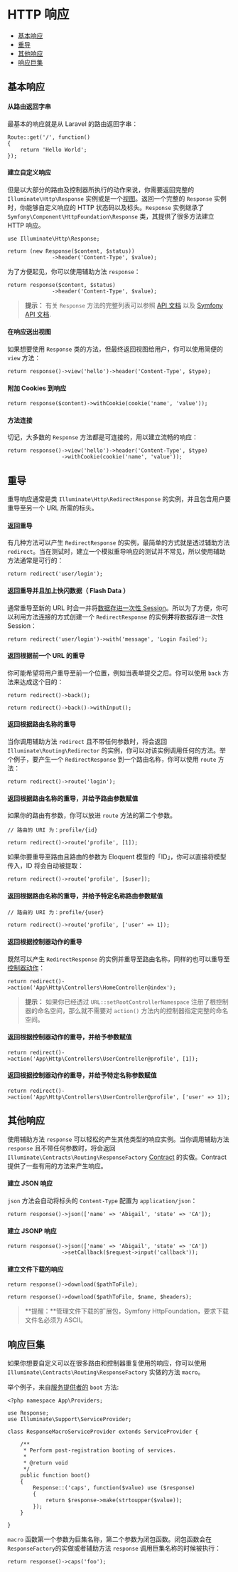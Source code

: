 # HTTP 响应

- [基本响应](#basic-responses)
- [重导](#redirects)
- [其他响应](#other-responses)
- [响应巨集](#response-macros)

<a name="basic-responses"></a>
## 基本响应

#### 从路由返回字串

最基本的响应就是从 Laravel 的路由返回字串：

	Route::get('/', function()
	{
		return 'Hello World';
	});

#### 建立自定义响应

但是以大部分的路由及控制器所执行的动作来说，你需要返回完整的 `Illuminate\Http\Response` 实例或是一个[视图](/docs/5.0/views)。返回一个完整的 `Response` 实例时，你能够自定义响应的 HTTP 状态码以及标头。`Response` 实例继承了 `Symfony\Component\HttpFoundation\Response` 类，其提供了很多方法建立 HTTP 响应。

	use Illuminate\Http\Response;

	return (new Response($content, $status))
	              ->header('Content-Type', $value);

为了方便起见，你可以使用辅助方法 `response`：

	return response($content, $status)
	              ->header('Content-Type', $value);

> **提示：** 有关 `Response` 方法的完整列表可以参照 [API 文档](http://laravel.com/api/5.0/Illuminate/Http/Response.html) 以及 [Symfony API 文档](http://api.symfony.com/2.5/Symfony/Component/HttpFoundation/Response.html).

#### 在响应送出视图

如果想要使用 `Response` 类的方法，但最终返回视图给用户，你可以使用简便的 `view` 方法：

	return response()->view('hello')->header('Content-Type', $type);

#### 附加 Cookies 到响应

	return response($content)->withCookie(cookie('name', 'value'));

#### 方法连接

切记，大多数的 `Response` 方法都是可连接的，用以建立流畅的响应：

	return response()->view('hello')->header('Content-Type', $type)
                     ->withCookie(cookie('name', 'value'));

<a name="redirects"></a>
## 重导

重导响应通常是类 `Illuminate\Http\RedirectResponse` 的实例，并且包含用户要重导至另一个 URL 所需的标头。

#### 返回重导

有几种方法可以产生 `RedirectResponse` 的实例，最简单的方式就是透过辅助方法 `redirect`。当在测试时，建立一个模拟重导响应的测试并不常见，所以使用辅助方法通常是可行的：

	return redirect('user/login');

#### 返回重导并且加上快闪数据（ Flash Data ）

通常重导至新的 URL 时会一并将[数据存进一次性 Session](/docs/5.0/session)。所以为了方便，你可以利用方法连接的方式创建一个 `RedirectResponse` 的实例**并**将数据存进一次性 Session：

	return redirect('user/login')->with('message', 'Login Failed');

#### 返回根据前一个 URL 的重导

你可能希望将用户重导至前一个位置，例如当表单提交之后。你可以使用 `back` 方法来达成这个目的：

	return redirect()->back();

	return redirect()->back()->withInput();

#### 返回根据路由名称的重导

当你调用辅助方法 `redirect` 且不带任何参数时，将会返回 `Illuminate\Routing\Redirector` 的实例，你可以对该实例调用任何的方法。举个例子，要产生一个 `RedirectResponse` 到一个路由名称，你可以使用 `route` 方法：

	return redirect()->route('login');

#### 返回根据路由名称的重导，并给予路由参数赋值

如果你的路由有参数，你可以放进 `route` 方法的第二个参数。

	// 路由的 URI 为：profile/{id}

	return redirect()->route('profile', [1]);

如果你要重导至路由且路由的参数为 Eloquent 模型的「ID」，你可以直接将模型传入，ID 将会自动被提取：

	return redirect()->route('profile', [$user]);

#### 返回根据路由名称的重导，并给予特定名称路由参数赋值

	// 路由的 URI 为：profile/{user}

	return redirect()->route('profile', ['user' => 1]);

#### 返回根据控制器动作的重导

既然可以产生 `RedirectResponse` 的实例并重导至路由名称，同样的也可以重导至[控制器动作](/docs/5.0/controllers)：

	return redirect()->action('App\Http\Controllers\HomeController@index');

> **提示：** 如果你已经透过 `URL::setRootControllerNamespace` 注册了根控制器的命名空间，那么就不需要对 `action()` 方法内的控制器指定完整的命名空间。

#### 返回根据控制器动作的重导，并给予参数赋值

	return redirect()->action('App\Http\Controllers\UserController@profile', [1]);

#### 返回根据控制器动作的重导，并给予特定名称参数赋值

	return redirect()->action('App\Http\Controllers\UserController@profile', ['user' => 1]);

<a name="other-responses"></a>
## 其他响应

使用辅助方法 `response` 可以轻松的产生其他类型的响应实例。当你调用辅助方法 `response` 且不带任何参数时，将会返回 `Illuminate\Contracts\Routing\ResponseFactory` [Contract](/docs/5.0/contracts) 的实做。Contract 提供了一些有用的方法来产生响应。

#### 建立 JSON 响应

`json` 方法会自动将标头的 `Content-Type` 配置为 `application/json`：

	return response()->json(['name' => 'Abigail', 'state' => 'CA']);

#### 建立 JSONP 响应

	return response()->json(['name' => 'Abigail', 'state' => 'CA'])
	                 ->setCallback($request->input('callback'));

#### 建立文件下载的响应

	return response()->download($pathToFile);

	return response()->download($pathToFile, $name, $headers);

> **提醒：**管理文件下载的扩展包，Symfony HttpFoundation，要求下载文件名必须为 ASCII。

<a name="response-macros"></a>
## 响应巨集

如果你想要自定义可以在很多路由和控制器重复使用的响应，你可以使用 `Illuminate\Contracts\Routing\ResponseFactory` 实做的方法 `macro`。

举个例子，来自[服务提供者的](/docs/5.0/providers) `boot` 方法:

	<?php namespace App\Providers;

	use Response;
	use Illuminate\Support\ServiceProvider;

	class ResponseMacroServiceProvider extends ServiceProvider {

		/**
		 * Perform post-registration booting of services.
		 *
		 * @return void
		 */
		public function boot()
		{
			Response::('caps', function($value) use ($response)
			{
				return $response->make(strtoupper($value));
			});
		}

	}

`macro` 函数第一个参数为巨集名称，第二个参数为闭包函数。闭包函数会在 `ResponseFactory`的实做或者辅助方法 `response` 调用巨集名称的时候被执行：

	return response()->caps('foo');
